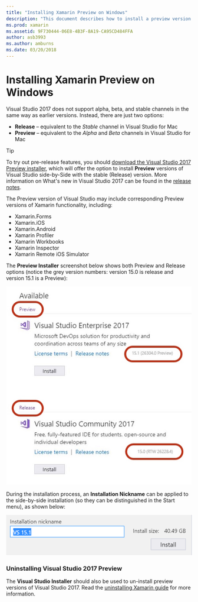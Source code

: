 ```yaml
---
title: "Installing Xamarin Preview on Windows"
description: "This document describes how to install a preview version of Xamarin on Visual Studio 2017 by using the Preview release channel."
ms.prod: xamarin
ms.assetid: 9F730444-06E8-4B3F-8A19-CA95CD484FFA
author: asb3993
ms.author: amburns
ms.date: 03/20/2018
---
```


# Installing Xamarin Preview on Windows

Visual Studio 2017 does not support alpha, beta, and stable channels in
the same way as earlier versions. Instead, there are just two options:

- **Release** – equivalent to the _Stable_ channel in Visual Studio for Mac
- **Preview** – equivalent to the _Alpha_ and _Beta_ channels in Visual Studio for Mac

> [!TIP] 
> To try out pre-release features, you should [download the Visual Studio 2017 Preview installer](https://www.visualstudio.com/vs/preview/), which will offer the option to install **Preview**
> versions of Visual Studio side-by-Side with the stable (Release) version. More information on What's new in Visual Studio 2017 can be found in the [release notes](/visualstudio/releasenotes/vs2017-preview-relnotes).

The Preview version of Visual Studio may include corresponding Preview
versions of Xamarin functionality, including:

- Xamarin.Forms
- Xamarin.iOS
- Xamarin.Android
- Xamarin Profiler
- Xamarin Workbooks
- Xamarin Inspector
- Xamarin Remote iOS Simulator

The **Preview Installer** screenshot below shows both Preview and Release options (notice the grey version numbers: version 15.0 is release and version 15.1 is a Preview):

![installer showing preview options](windows-images/vs2017-installer.jpg)

During the installation process, an **Installation Nickname** can be
applied to the side-by-side installation (so they can be distinguished
in the Start menu), as shown below:

[![edit nickname before installing](windows-images/vs2017-nickname-sml.png "edit nickname before installing")](windows-images/vs2017-nickname.png#lightbox)

### Uninstalling Visual Studio 2017 Preview

The **Visual Studio Installer** should also be used to un-install preview versions of Visual Studio 2017. Read the [uninstalling Xamarin guide](uninstalling-xamarin.md#uninstallvs2017) for more information.
